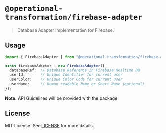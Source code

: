 # `@operational-transformation/firebase-adapter`

> Database Adapter implementation for Firebase.

## Usage

```ts
import { FirebaseAdapter } from "@operational-transformation/firebase-adapter";

const firebaseAdapter = new FirebaseAdapter({
  databaseRef:  // Database Reference in Firebase Realtime DB
  userId:       // Unique Identifier for current user
  userColor:    // Unique Color Code for current user
  userName:     // Human readable Name or Short Name (optional)
});
```

**Note:** API Guidelines will be provided with the package.

## License

MIT License. See [LICENSE](LICENSE) for more details.
